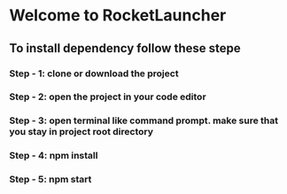 # Welcome to RocketLauncher
## To install dependency follow these stepe
### Step - 1: clone or download the project
### Step - 2: open the project in your code editor
### Step - 3: open terminal like command prompt. make sure that you stay in project root directory
### Step - 4: npm install
### Step - 5: npm start 

